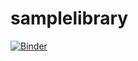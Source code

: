 # samplelibrary
[![Binder](https://mybinder.org/badge_logo.svg)](https://mybinder.org/v2/gh/achauhan2022/samplelibrary/main)

